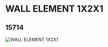 # WALL ELEMENT 1X2X1
## 15714
![WALL ELEMENT 1X2X1](https://lc-www-live-s.legocdn.com/media/bricks/5/2/6054554.jpg)